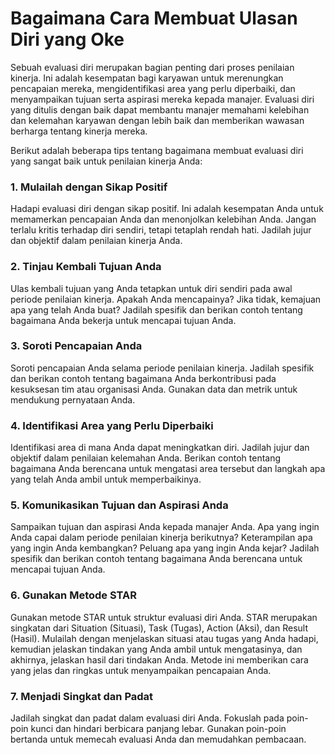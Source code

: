 # Bagaimana Cara Membuat Ulasan Diri yang Oke

Sebuah evaluasi diri merupakan bagian penting dari proses penilaian kinerja. Ini adalah kesempatan bagi karyawan untuk merenungkan pencapaian mereka, mengidentifikasi area yang perlu diperbaiki, dan menyampaikan tujuan serta aspirasi mereka kepada manajer. Evaluasi diri yang ditulis dengan baik dapat membantu manajer memahami kelebihan dan kelemahan karyawan dengan lebih baik dan memberikan wawasan berharga tentang kinerja mereka.

Berikut adalah beberapa tips tentang bagaimana membuat evaluasi diri yang sangat baik untuk penilaian kinerja Anda:

### **1. Mulailah dengan Sikap Positif**

Hadapi evaluasi diri dengan sikap positif. Ini adalah kesempatan Anda untuk memamerkan pencapaian Anda dan menonjolkan kelebihan Anda. Jangan terlalu kritis terhadap diri sendiri, tetapi tetaplah rendah hati. Jadilah jujur dan objektif dalam penilaian kinerja Anda.

### **2. Tinjau Kembali Tujuan Anda**

Ulas kembali tujuan yang Anda tetapkan untuk diri sendiri pada awal periode penilaian kinerja. Apakah Anda mencapainya? Jika tidak, kemajuan apa yang telah Anda buat? Jadilah spesifik dan berikan contoh tentang bagaimana Anda bekerja untuk mencapai tujuan Anda.

### **3. Soroti Pencapaian Anda**

Soroti pencapaian Anda selama periode penilaian kinerja. Jadilah spesifik dan berikan contoh tentang bagaimana Anda berkontribusi pada kesuksesan tim atau organisasi Anda. Gunakan data dan metrik untuk mendukung pernyataan Anda.

### **4. Identifikasi Area yang Perlu Diperbaiki**

Identifikasi area di mana Anda dapat meningkatkan diri. Jadilah jujur dan objektif dalam penilaian kelemahan Anda. Berikan contoh tentang bagaimana Anda berencana untuk mengatasi area tersebut dan langkah apa yang telah Anda ambil untuk memperbaikinya.

### **5. Komunikasikan Tujuan dan Aspirasi Anda**

Sampaikan tujuan dan aspirasi Anda kepada manajer Anda. Apa yang ingin Anda capai dalam periode penilaian kinerja berikutnya? Keterampilan apa yang ingin Anda kembangkan? Peluang apa yang ingin Anda kejar? Jadilah spesifik dan berikan contoh tentang bagaimana Anda berencana untuk mencapai tujuan Anda.

### **6. Gunakan Metode STAR**

Gunakan metode STAR untuk struktur evaluasi diri Anda. STAR merupakan singkatan dari Situation (Situasi), Task (Tugas), Action (Aksi), dan Result (Hasil). Mulailah dengan menjelaskan situasi atau tugas yang Anda hadapi, kemudian jelaskan tindakan yang Anda ambil untuk mengatasinya, dan akhirnya, jelaskan hasil dari tindakan Anda. Metode ini memberikan cara yang jelas dan ringkas untuk menyampaikan pencapaian Anda.

### **7. Menjadi Singkat dan Padat**

Jadilah singkat dan padat dalam evaluasi diri Anda. Fokuslah pada poin-poin kunci dan hindari berbicara panjang lebar. Gunakan poin-poin bertanda untuk memecah evaluasi Anda dan memudahkan pembacaan.
